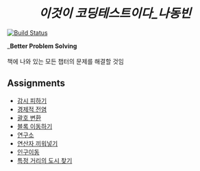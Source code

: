 _<h1 align="center">이것이 코딩테스트이다_나동빈</h1>_
[![Build Status](https://travis-ci.org/joemccann/dillinger.svg?branch=master)](https://travis-ci.org/joemccann/dillinger)

_**Better Problem Solving**<br><br>
책에 나와 있는 모든 챕터의 문제를 해결할 것임

## Assignments
- [감시 피하기](https://www.acmicpc.net/problem/18428)
- [경제적 전염](https://www.acmicpc.net/problem/18405)
- [괄호 변환](https://programmers.co.kr/learn/courses/30/lessons/60058)
- [블록 이동하기](https://programmers.co.kr/learn/courses/30/lessons/60063)
- [연구소](https://www.acmicpc.net/problem/14502)
- [연산자 끼워넣기](https://www.acmicpc.net/problem/14888)
- [인구이동](https://www.acmicpc.net/problem/16234)
- [특정 거리의 도시 찾기](https://www.acmicpc.net/problem/18352)